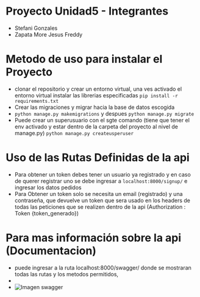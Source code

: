 # Proyecto Unidad5 - Integrantes
  - Stefani Gonzales
  - Zapata More Jesus Freddy

# Metodo de uso para instalar el Proyecto
 - clonar el repositorio y crear un entorno virtual, una ves activado el entorno virtual
   instalar las librerias especificadas `pip install -r requirements.txt`
 - Crear las migraciones y migrar hacia la base de datos escogida
 - `python manage.py makemigrations` y despues `python manage.py migrate`
 - Puede crear un superusuario con el sgte comando (tiene que tener el env activado y estar dentro de la carpeta del proyecto
  al nivel de manage.py) `python manage.py createusperuser`
 
# Uso de las Rutas Definidas de la api
  - Para obtener un token debes tener un usuario ya registrado y en caso de querer registrar uno se debe ingresar a `localhost:8000/signup/` e ingresar los datos pedidos
  - Para Obtener un token solo se necesita un email (registrado) y una contraseña, que devuelve un token que sera usado en los headers de todas 
    las peticiones que se realizen dentro de la api (Authorization : Token {token_generado})

# Para mas información sobre la api (Documentacion)
  - puede ingresar a la ruta localhost:8000/swagger/ donde se mostraran todas las rutas y los metodos permitidos,
  - 
  - ![Imagen swagger](https://raw.githubusercontent.com/FreddyxD5/WaterPy/ProyectoU5/static/assets/ImagenV1.png)

